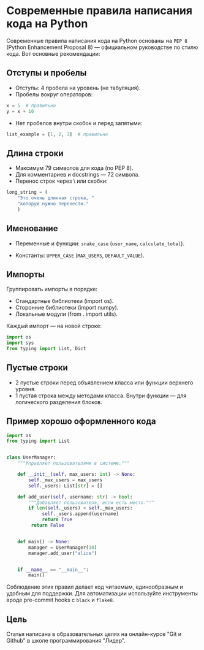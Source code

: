 # Современные правила написания кода на Python

Современные правила написания кода на Python основаны на `PEP 8` (Python Enhancement Proposal 8) — официальном руководстве по стилю кода. Вот основные рекомендации:

## Отступы и пробелы

- Отступы: 4 пробела на уровень (не табуляция).
- Пробелы вокруг операторов:

```python
x = 5  # правильно
y = x + 10
```
- Нет пробелов внутри скобок и перед запятыми:

```python
list_example = [1, 2, 3]  # правильно
```

## Длина строки
- Максимум 79 символов для кода (по PEP 8).
- Для комментариев и docstrings — 72 символа.
- Перенос строк через \ или скобки:

```python
long_string = (
    "Это очень длинная строка, "
    "которую нужно перенести."
    )
```

## Именование
- Переменные и функции: `snake_case` (`user_name`, `calculate_total`).

- Константы: `UPPER_CASE` (`MAX_USERS`, `DEFAULT_VALUE`).


## Импорты
  Группировать импорты в порядке:

- Стандартные библиотеки (import os).
- Сторонние библиотеки (import numpy).
- Локальные модули (from . import utils).

Каждый импорт — на новой строке:
```python
import os
import sys
from typing import List, Dict
```

## Пустые строки
- 2 пустые строки перед объявлением класса или функции верхнего уровня.
- 1 пустая строка между методами класса.
Внутри функции — для логического разделения блоков.

## Пример хорошо оформленного кода
```python
import os
from typing import List


class UserManager:
    """Управляет пользователями в системе."""

    def __init__(self, max_users: int) -> None:
        self._max_users = max_users
        self._users: List[str] = []

    def add_user(self, username: str) -> bool:
        """Добавляет пользователя, если есть место."""
        if len(self._users) < self._max_users:
             self._users.append(username)
             return True
         return False


    def main() -> None:
        manager = UserManager(10)
        manager.add_user("alice")


    if __name__ == "__main__":
        main()
```
Соблюдение этих правил делает код читаемым, единообразным и удобным для поддержки. Для автоматизации используйте инструменты вроде pre-commit hooks с `black` и `flake8`.

## Цель
Статья написана в образовательных целях на онлайн-курсе "Git и Github" в школе программирования "Лидер".

